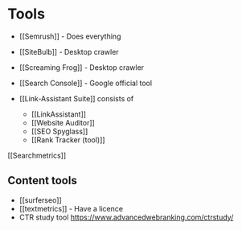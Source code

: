 # Tools

- [[Semrush]] - Does everything
- [[SiteBulb]] - Desktop crawler
- [[Screaming Frog]] - Desktop crawler
- [[Search Console]] - Google official tool

- [[Link-Assistant Suite]] consists of
	- [[LinkAssistant]]
	- [[Website Auditor]]
	- [[SEO Spyglass]]
	- [[Rank Tracker (tool)]]

[[Searchmetrics]]

## Content tools
- [[surferseo]]
- [[textmetrics]] - Have a licence
- CTR study tool
	https://www.advancedwebranking.com/ctrstudy/
